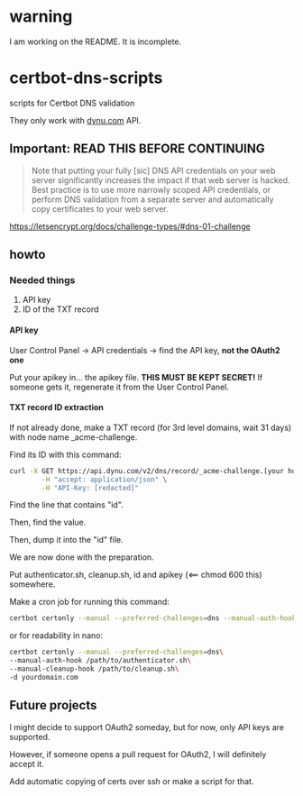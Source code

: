 # warning
I am working on the README. It is incomplete.

# certbot-dns-scripts
scripts for Certbot DNS validation

They only work with [dynu.com](dynu.com) API.
## Important: READ THIS BEFORE CONTINUING
> Note that putting your fully \[sic\] DNS API credentials on your web server significantly increases the impact if that web server is hacked. Best practice is to use more narrowly scoped API credentials, or perform DNS validation from a separate server and automatically copy certificates to your web server.

https://letsencrypt.org/docs/challenge-types/#dns-01-challenge

## howto
### Needed things
1. API key
2. ID of the TXT record

#### API key

User Control Panel -> API credentials -> find the API key, **not the OAuth2 one**

Put your apikey in... the apikey file. **THIS MUST BE KEPT SECRET!** If someone gets it, regenerate it from the User Control Panel.
#### TXT record ID extraction

If not already done, make a TXT record (for 3rd level domains, wait 31 days) with node name _acme-challenge.

Find its ID with this command: 

```bash 
curl -X GET https://api.dynu.com/v2/dns/record/_acme-challenge.[your hostname].com\?recordType\=TXT\
        -H "accept: application/json" \
        -H "API-Key: [redacted]"
```
Find the line that contains "id".

Then, find the value.

Then, dump it into the "id" file.

We are now done with the preparation.

Put authenticator.sh, cleanup.sh, id and apikey (<== chmod 600 this) somewhere. 

Make a cron job for running this command:

```bash
certbot certonly --manual --preferred-challenges=dns --manual-auth-hook /path/to/authenticator.sh --manual-cleanup-hook /path/to/cleanup.sh -d yourdomain.com
```

or for readability in nano:

```bash
certbot certonly --manual --preferred-challenges=dns\
--manual-auth-hook /path/to/authenticator.sh\
--manual-cleanup-hook /path/to/cleanup.sh\
-d yourdomain.com
```

## Future projects
I might decide to support OAuth2 someday, but for now, only API keys are supported.

However, if someone opens a pull request for OAuth2, I will definitely accept it.


Add automatic copying of certs over ssh or make a script for that.
